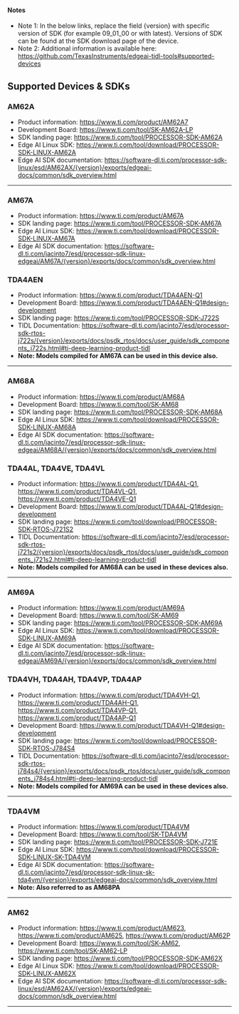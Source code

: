 #### Notes
- Note 1: In the below links, replace the field {version} with specific version of SDK (for example 09_01_00 or with latest). Versions of SDK can be found at the SDK download page of the device.
- Note 2: Additional information is available here: https://github.com/TexasInstruments/edgeai-tidl-tools#supported-devices

## Supported Devices & SDKs

### AM62A
* Product information: https://www.ti.com/product/AM62A7
* Development Board: https://www.ti.com/tool/SK-AM62A-LP
* SDK landing page: https://www.ti.com/tool/PROCESSOR-SDK-AM62A
* Edge AI Linux SDK: https://www.ti.com/tool/download/PROCESSOR-SDK-LINUX-AM62A
* Edge AI SDK documentation: https://software-dl.ti.com/processor-sdk-linux/esd/AM62AX/{version}/exports/edgeai-docs/common/sdk_overview.html

<hr>

### AM67A
* Product information: https://www.ti.com/product/AM67A
* SDK landing page: https://www.ti.com/tool/PROCESSOR-SDK-AM67A
* Edge AI Linux SDK: https://www.ti.com/tool/download/PROCESSOR-SDK-LINUX-AM67A
* Edge AI SDK documentation: https://software-dl.ti.com/jacinto7/esd/processor-sdk-linux-edgeai/AM67A/{version}/exports/docs/common/sdk_overview.html

### TDA4AEN
* Product information: https://www.ti.com/product/TDA4AEN-Q1
* Development Board: https://www.ti.com/product/TDA4AEN-Q1#design-development
* SDK landing page: https://www.ti.com/tool/PROCESSOR-SDK-J722S
* TIDL Documentation: https://software-dl.ti.com/jacinto7/esd/processor-sdk-rtos-j722s/{version}/exports/docs/psdk_rtos/docs/user_guide/sdk_components_j722s.html#ti-deep-learning-product-tidl
* **Note: Models compiled for AM67A can be used in this device also.**

<hr>

### AM68A
* Product information: https://www.ti.com/product/AM68A
* Development Board: https://www.ti.com/tool/SK-AM68
* SDK landing page: https://www.ti.com/tool/PROCESSOR-SDK-AM68A
* Edge AI Linux SDK: https://www.ti.com/tool/download/PROCESSOR-SDK-LINUX-AM68A
* Edge AI SDK documentation: https://software-dl.ti.com/jacinto7/esd/processor-sdk-linux-edgeai/AM68A/{version}/exports/docs/common/sdk_overview.html

### TDA4AL, TDA4VE, TDA4VL
* Product information: https://www.ti.com/product/TDA4AL-Q1, https://www.ti.com/product/TDA4VL-Q1, https://www.ti.com/product/TDA4VE-Q1 
* Development Board: https://www.ti.com/product/TDA4AL-Q1#design-development
* SDK landing page: https://www.ti.com/tool/download/PROCESSOR-SDK-RTOS-J721S2
* TIDL Documentation: https://software-dl.ti.com/jacinto7/esd/processor-sdk-rtos-j721s2/{version}/exports/docs/psdk_rtos/docs/user_guide/sdk_components_j721s2.html#ti-deep-learning-product-tidl
* **Note: Models compiled for AM68A can be used in these devices also.**

<hr>

### AM69A
* Product information: https://www.ti.com/product/AM69A
* Development Board: https://www.ti.com/tool/SK-AM69
* SDK landing page: https://www.ti.com/tool/PROCESSOR-SDK-AM69A
* Edge AI Linux SDK: https://www.ti.com/tool/download/PROCESSOR-SDK-LINUX-AM69A
* Edge AI SDK documentation: https://software-dl.ti.com/jacinto7/esd/processor-sdk-linux-edgeai/AM69A/{version}/exports/docs/common/sdk_overview.html


### TDA4VH, TDA4AH, TDA4VP, TDA4AP
* Product information: https://www.ti.com/product/TDA4VH-Q1, https://www.ti.com/product/TDA4AH-Q1, https://www.ti.com/product/TDA4VP-Q1, https://www.ti.com/product/TDA4AP-Q1
* Development Board: https://www.ti.com/product/TDA4VH-Q1#design-development
* SDK landing page: https://www.ti.com/tool/download/PROCESSOR-SDK-RTOS-J784S4
* TIDL Documentation: https://software-dl.ti.com/jacinto7/esd/processor-sdk-rtos-j784s4/{version}/exports/docs/psdk_rtos/docs/user_guide/sdk_components_j784s4.html#ti-deep-learning-product-tidl
* **Note: Models compiled for AM69A can be used in these devices also.**

<hr>

### TDA4VM
* Product information: https://www.ti.com/product/TDA4VM
* Development Board: https://www.ti.com/tool/SK-TDA4VM
* SDK landing page: https://www.ti.com/tool/PROCESSOR-SDK-J721E
* Edge AI Linux SDK: https://www.ti.com/tool/download/PROCESSOR-SDK-LINUX-SK-TDA4VM
* Edge AI SDK documentation: https://software-dl.ti.com/jacinto7/esd/processor-sdk-linux-sk-tda4vm/{version}/exports/edgeai-docs/common/sdk_overview.html
* **Note: Also referred to as AM68PA**

<hr>

### AM62
* Product information: https://www.ti.com/product/AM623, https://www.ti.com/product/AM625, https://www.ti.com/product/AM62P
* Development Board: https://www.ti.com/tool/SK-AM62, https://www.ti.com/tool/SK-AM62-LP
* SDK landing page: https://www.ti.com/tool/PROCESSOR-SDK-AM62X
* Edge AI Linux SDK: https://www.ti.com/tool/download/PROCESSOR-SDK-LINUX-AM62X
* Edge AI SDK documentation: https://software-dl.ti.com/processor-sdk-linux/esd/AM62AX/{version}/exports/edgeai-docs/common/sdk_overview.html

<hr>
